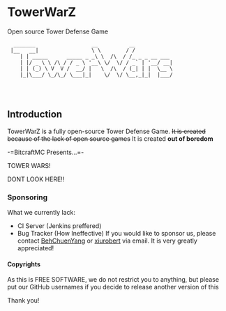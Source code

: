 # TowerWarZ
Open source Tower Defense Game

```
  _______                  __          __            
 |__   __|                 \ \        / /            
    | | _____      _____ _ _\ \  /\  / /_ _ _ __ ___ 
    | |/ _ \ \ /\ / / _ \ '__\ \/  \/ / _` | '__/ __|
    | | (_) \ V  V /  __/ |   \  /\  / (_| | |  \__ \
    |_|\___/ \_/\_/ \___|_|    \/  \/ \__,_|_|  |___/
                                                     
                                                     
                                                     
```
## Introduction
TowerWarZ is a fully open-source Tower Defense Game. ~~It is created because of the lack of open source games~~ It is created **out of boredom**

-=BitcraftMC Presents...=-

TOWER WARS!

DONT LOOK HERE!!
### Sponsoring
What we currently lack: 
- CI Server (Jenkins preffered)
- Bug Tracker (How Ineffective)
If you would like to sponsor us, please contact [BehChuenYang](mailto:depictiger@gmail.com) or [xiurobert](mailto:xiurobert@gmail.com) via email. It is very greatly appreciated!

#### Copyrights
As this is FREE SOFTWARE, we do not restrict you to anything, but please put our GitHub usernames if you decide to release
another version of this

Thank you!
